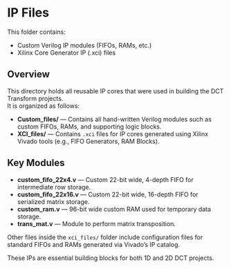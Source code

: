 # IP Files

This folder contains:

- Custom Verilog IP modules (FIFOs, RAMs, etc.)
- Xilinx Core Generator IP (.xci) files

## Overview

This directory holds all reusable IP cores that were used in building the DCT Transform projects.  
It is organized as follows:

- **Custom_files/** — Contains all hand-written Verilog modules such as custom FIFOs, RAMs, and supporting logic blocks.
- **XCI_files/** — Contains `.xci` files for IP cores generated using Xilinx Vivado tools (e.g., FIFO Generators, RAM Blocks).

## Key Modules

- **custom_fifo_22x4.v** — Custom 22-bit wide, 4-depth FIFO for intermediate row storage.
- **custom_fifo_22x16.v** — Custom 22-bit wide, 16-depth FIFO for serialized matrix storage.
- **custom_ram.v** — 96-bit wide custom RAM used for temporary data storage.
- **trans_mat.v** — Module to perform matrix transposition.

Other files inside the `xci_files/` folder include configuration files for standard FIFOs and RAMs generated via Vivado’s IP catalog.

These IPs are essential building blocks for both 1D and 2D DCT projects.



